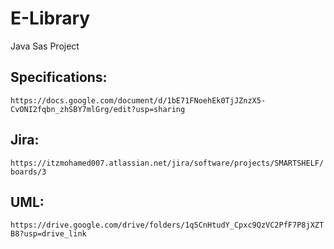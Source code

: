 # E-Library

Java Sas Project

## Specifications:

`https://docs.google.com/document/d/1bE71FNoehEk0TjJZnzX5-CvONI2fqbn_zhSBY7mlGrg/edit?usp=sharing`

## Jira:

`https://itzmohamed007.atlassian.net/jira/software/projects/SMARTSHELF/boards/3`

## UML:

`https://drive.google.com/drive/folders/1q5CnHtudY_Cpxc9QzVC2PfF7P8jXZTB8?usp=drive_link`
